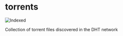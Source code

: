 torrents 
========
![Indexed](https://img.shields.io/badge/indexed-179003-blue)

Collection of torrent files discovered in the DHT network

